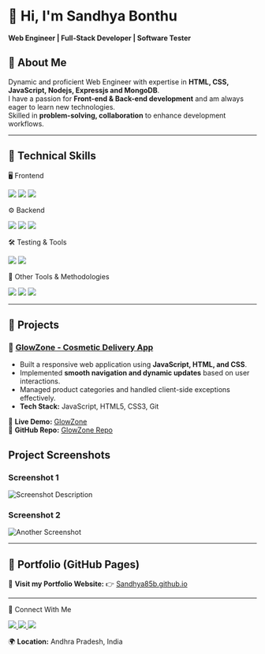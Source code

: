 # 👋 Hi, I'm Sandhya Bonthu  

**Web Engineer | Full-Stack Developer | Software Tester**  

## 📌 About Me  
Dynamic and proficient Web Engineer with expertise in **HTML, CSS, JavaScript, Nodejs, Expressjs and MongoDB**.  
I have a passion for **Front-end & Back-end development** and am always eager to learn new technologies.  
Skilled in **problem-solving, collaboration** to enhance development workflows.  

---

## 📌 Technical Skills  

🖥️ Frontend
<p> <img src="https://img.shields.io/badge/HTML5-E34F26?style=for-the-badge&logo=html5&logoColor=white">  <img src="https://img.shields.io/badge/CSS3-1572B6?style=for-the-badge&logo=css3&logoColor=white">  <img src="https://img.shields.io/badge/JavaScript-F7DF1E?style=for-the-badge&logo=javascript&logoColor=black"> </p>
⚙️ Backend
<p> <img src="https://img.shields.io/badge/Node.js-43853D?style=for-the-badge&logo=node.js&logoColor=white"> <img src="https://img.shields.io/badge/Express.js-000000?style=for-the-badge&logo=express&logoColor=white"> <img src="https://img.shields.io/badge/MongoDB-4EA94B?style=for-the-badge&logo=mongodb&logoColor=white"> </p>
🛠️ Testing & Tools
<p> <img src="https://img.shields.io/badge/JIRA-0052CC?style=for-the-badge&logo=jira&logoColor=white">  <img src="https://img.shields.io/badge/Postman-FF6C37?style=for-the-badge&logo=postman&logoColor=white"> </p>
🔧 Other Tools & Methodologies
<p> <img src="https://img.shields.io/badge/Git-F05032?style=for-the-badge&logo=git&logoColor=white"> <img src="https://img.shields.io/badge/Agile-026D9E?style=for-the-badge&logo=scrumalliance&logoColor=white"> <img src="https://img.shields.io/badge/SDLC-4A90E2?style=for-the-badge"> </p>

---

## 📌 Projects  

### 🚀 [GlowZone - Cosmetic Delivery App](https://sandhya85b.github.io/Project-Masai/)  
- Built a responsive web application using **JavaScript, HTML, and CSS**.  
- Implemented **smooth navigation and dynamic updates** based on user interactions.  
- Managed product categories and handled client-side exceptions effectively.  
- **Tech Stack:** JavaScript, HTML5, CSS3, Git  

🔗 **Live Demo:** [GlowZone](https://sandhya85b.github.io/Project-Masai/)  
🔗 **GitHub Repo:** [GlowZone Repo](https://github.com/Sandhya85b/Project-Masai)  

## Project Screenshots

### Screenshot 1
![Screenshot Description](https://drive.google.com/uc?export=view&id=1pGrMT_TM2v8VUVKa0iLOLCY2eR9hxGA0)

### Screenshot 2
![Another Screenshot](https://drive.google.com/uc?export=view&id=1k0WH39B4rKF23I58de1CbfYIb8FjjqU3)


---

## 📌 Portfolio (GitHub Pages)  
🚀 **Visit my Portfolio Website:** 👉 [Sandhya85b.github.io](https://Sandhya85b.github.io/)  

---

📌 Connect With Me
<p> <a href="https://github.com/Sandhya85b"> <img src="https://img.shields.io/badge/GitHub-181717?style=for-the-badge&logo=github&logoColor=white"> </a> <a href="https://www.linkedin.com/in/sandhya-b-856776285"> <img src="https://img.shields.io/badge/LinkedIn-0077B5?style=for-the-badge&logo=linkedin&logoColor=white"> </a> <a href="mailto:sandhya85.b@gmail.com"> <img src="https://img.shields.io/badge/Email-D14836?style=for-the-badge&logo=gmail&logoColor=white"> </a> </p>

🌍 **Location:** Andhra Pradesh, India  


